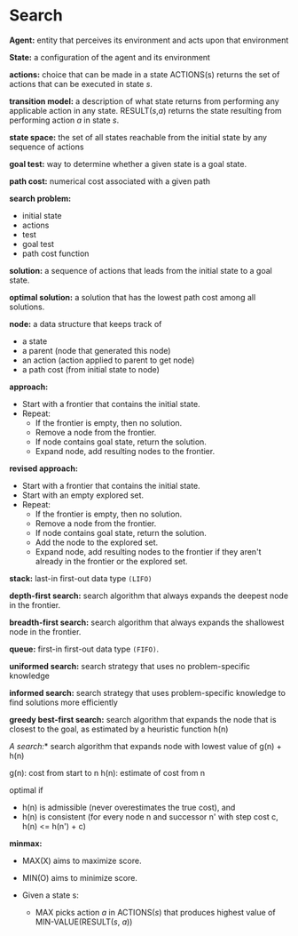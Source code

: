 # Search

**Agent:**
entity that perceives its environment and acts upon that environment

**State:**
a configuration of the agent and its environment

**actions:**
choice that can be made in a state
ACTIONS(s) returns the set of actions that can be executed in state *s*.

**transition model:**
a description of what state returns from performing any applicable action in any state.
RESULT(*s*,*a*) returns the state resulting from performing  action *a* in state *s*. 

**state space:**
the set of all states reachable from the initial state by any sequence of actions

**goal test:**
way to determine whether a given state is a goal state.

**path cost:**
numerical cost  associated with a given path 

**search problem:**

+ initial state
+ actions
+ test
+ goal test
+ path cost function

**solution:**
a sequence of actions that leads from the initial state to a goal state.

**optimal solution:**
a solution that has the lowest path cost among all solutions.

**node:**
a data structure that keeps track of
- a state
- a parent (node that generated this node)
- an action (action applied to parent to get node)
- a path cost (from initial state to node)

**approach:**
+ Start with a frontier that contains the initial state.
+ Repeat:
  - If the frontier is empty, then no solution.
  - Remove a node from the frontier.
  - If node contains goal state, return the solution.
  - Expand node, add resulting nodes to the frontier. 

**revised approach:**
+ Start with a frontier that contains the initial state.
+ Start with an empty explored set.
+ Repeat:
  - If the frontier is empty, then no solution.
  - Remove a node from the frontier.
  - If node contains goal state, return the solution.
  - Add the node to the explored set.
  - Expand node, add resulting nodes to the frontier if they aren't already in the frontier or the explored set. 

**stack:**
last-in first-out data type `(LIFO)`

**depth-first search:**
search algorithm that always expands the deepest node in the frontier.

**breadth-first search:**
search algorithm that always expands the shallowest node in the frontier.

**queue:**
first-in first-out data type `(FIFO)`.

**uniformed search:**
search strategy that uses no problem-specific knowledge

**informed search:**
search strategy that uses problem-specific knowledge to find solutions more efficiently

**greedy best-first search:**
search algorithm that expands the node that is closest to the goal, as estimated by a heuristic function h(n)

**A* search:**
search algorithm that expands node with lowest value of g(n) + h(n)


g(n): cost from start to n
h(n): estimate of cost from n

optimal if
- h(n) is admissible (never overestimates the true cost), and
- h(n) is consistent (for every node n and successor n' with step cost c, h(n) <= h(n') + c)

**minmax:**
* MAX(X) aims to maximize score.
* MIN(O) aims to minimize score.
 
* Given a state s:
  - MAX picks action *a* in ACTIONS(*s*) that produces highest value of MIN-VALUE(RESULT(*s*, *a*))